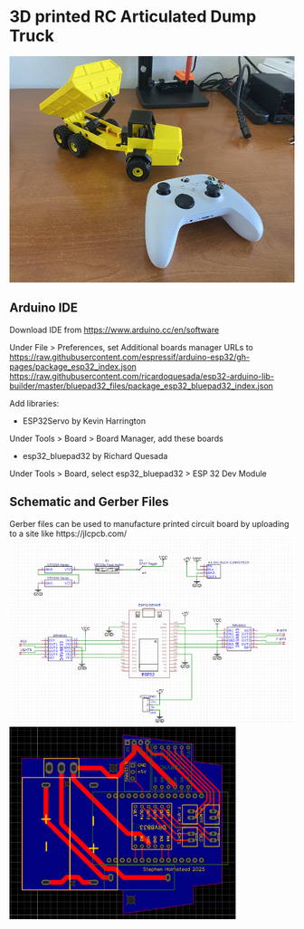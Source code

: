 <h1>3D printed RC Articulated Dump Truck</h1>
<img src="https://github.com/swholmstead/DumpTruck/blob/main/IMG_3389.JPEG" alt="Skidsteer" width=600 height=400>

<h2>Arduino IDE</h2>

Download IDE from https://www.arduino.cc/en/software

Under File > Preferences, set Additional boards manager URLs to https://raw.githubusercontent.com/espressif/arduino-esp32/gh-pages/package_esp32_index.json
https://raw.githubusercontent.com/ricardoquesada/esp32-arduino-lib-builder/master/bluepad32_files/package_esp32_bluepad32_index.json

Add libraries:
 * ESP32Servo by Kevin Harrington

Under Tools > Board > Board Manager, add these boards
* esp32_bluepad32 by Richard Quesada

Under Tools > Board, select esp32_bluepad32 > ESP 32 Dev Module

<h2>Schematic and Gerber Files</h2>
Gerber files can be used to manufacture printed circuit board by uploading to a site like https://jlcpcb.com/
<img src="https://github.com/swholmstead/DumpTruck/blob/main/schematic.png" alt="Schematic" width=600>
<img src="https://github.com/swholmstead/DumpTruck/blob/main/PCB.png" alt="PCB" width=400>
